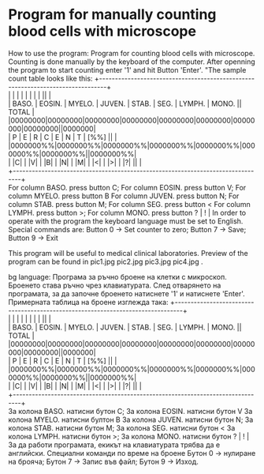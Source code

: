 # Program for manually counting blood cells with microscope

How to use the program:
Program for counting blood cells with microscope.
Counting is done manually by the keyboard of the computer.
After openning the program to start counting  enter '1' and hit Button 'Enter'.
"The sample count table looks like this:
+--------------------------------------------------------------------------------+	
|        |        |        |        |        |        |        |        ||       |	
|  BASO. | EOSIN. | MYELO. | JUVEN. |  STAB. |  SEG.  | LYMPH. |  MONO. || TOTAL |	
|00000000|00000000|00000000|00000000|00000000|00000000|00000000|00000000||0000000|	
|   P    |    E   |    R   |    C   |    E   |    N   |    T   |   [%%] ||       |	
|0000000%%|0000000%%|0000000%%|0000000%%|0000000%%|0000000%%|0000000%%||0000000%%|	
|   |C|  |   |V|  |   |B|  |   |N|  |   |M|  |   |<|  |   |>|  |   |?|  ||       |	
+--------------------------------------------------------------------------------+	
For column BASO. press button C; For column EOSIN. press button V; For column MYELO. press button B
For column JUVEN. press button N; For column STAB. press button M; For column SEG. press button <
For column LYMPH. press button >; For column MONO. press button ?
| ! | In order to operate with the program the keyboard language must be set to English.
Special commands are: Button 0 -> Set counter to zero; Button 7 -> Save; Button 9 -> Exit

This program will be useful to medical clinical laboratories.
Preview of the program can be found in pic1.jpg pic2.jpg pic3.jpg pic4.jpg .

bg language:
Програма за ръчно броене на клетки с микроскоп.
Броенето става ръчно чрез клавиатурата.
След отварянето на програмата, за да започне броенето натиснете '1' и натиснете 'Enter'.
Примерната таблица на броене изглежда така:
+--------------------------------------------------------------------------------+	
|        |        |        |        |        |        |        |        ||       |	
|  BASO. | EOSIN. | MYELO. | JUVEN. |  STAB. |  SEG.  | LYMPH. |  MONO. || TOTAL |	
|00000000|00000000|00000000|00000000|00000000|00000000|00000000|00000000||0000000|	
|   P    |    E   |    R   |    C   |    E   |    N   |    T   |   [%%] ||       |	
|0000000%%|0000000%%|0000000%%|0000000%%|0000000%%|0000000%%|0000000%%||0000000%%|	
|   |C|  |   |V|  |   |B|  |   |N|  |   |M|  |   |<|  |   |>|  |   |?|  ||       |	
+--------------------------------------------------------------------------------+	
За колона BASO. натисни бутон C; За колона EOSIN. натисни бутон V За колона MYELO. натисни бултон B
За колона JUVEN. натисни бутон N; За колона STAB. натисни бутон M; За колона SEG. натисни бутон <
За колона LYMPH. натисни бутон >; За колона MONO. натисни бутон ?
| ! | За да работи програмата, екикът на клавиатурата трябва да е английски.
Специални команди по време на броене Бутон 0 -> нулиране на брояча; Бутон 7 -> Запис във файл; Бутон 9 -> Изход.
